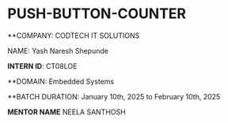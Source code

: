 # PUSH-BUTTON-COUNTER

**COMPANY: CODTECH IT SOLUTIONS

NAME: Yash Naresh Shepunde

**INTERN ID**: CT08LOE

**DOMAIN: Embedded Systems

**BATCH DURATION: January 10th, 2025 to February 10th, 2025

**MENTOR NAME** NEELA SANTHOSH

